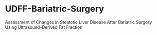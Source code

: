 # UDFF-Bariatric-Surgery
Assessment of Changes in Steatotic Liver Disease After Bariatric Surgery Using Ultrasound-Derived Fat Fraction 
